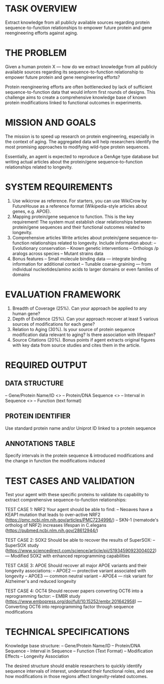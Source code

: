 # TASK OVERVIEW

Extract knowledge from all publicly available sources regarding protein sequence-to-function relationships to empower future protein and gene reengineering efforts against aging.

# THE PROBLEM

Given a human protein X — how do we extract knowledge from all publicly available sources regarding its sequence-to-function relationship to empower future protein and gene reengineering efforts?

Protein reengineering efforts are often bottlenecked by lack of sufficient sequence-to-function data that would inform first rounds of designs. This challenge aims to create a comprehensive knowledge base of known protein modifications linked to functional outcomes in experiments.

# MISSION AND GOALS

The mission is to speed up research on protein engineering, especially in the context of aging. The aggregated data will help researchers identify the most promising approaches to modifying wild-type protein sequences.

Essentially, an agent is expected to reproduce a GenAge type database but writing actual articles about the protein/gene sequence-to-function relationships related to longevity.

# SYSTEM REQUIREMENTS

1. Use wikicrow as reference.
For starters, you can use WikiCrow by FutureHouse as a reference format (Wikipedia-style articles about genes, e.g. APOE).
2. Mapping protein/gene sequence to function.
This is the key requirement! The system must establish clear relationships between protein/gene sequences and their functional outcomes related to longevity.
3. Comprehensive articles
Write articles about protein/gene sequence-to-function relationships related to longevity. Include information about:
– Evolutionary conservation
– Known genetic interventions
– Orthologs /p aralogs across species
– Mutant strains data
4. Bonus features
– Small molecule binding data — integrate binding information for additional context
– Tunable coarse-graining — from individual nucleotides/amino acids to larger domains or even families of domains

# EVALUATION FRAMEWORK

1. Breadth of Coverage (25%). Can your approach be applied to any human gene?
2. Depth of Evidence (25%). Can your approach recover at least 5 various sources of modifications for each gene?
3. Relation to Aging (30%). Is your source of protein sequence modification data relevant to aging? Is there association with lifespan?
4. Source Citations (20%). Bonus points if agent extracts original figures with key data from source studies and cites them in the article.

# REQUIRED OUTPUT

## DATA STRUCTURE
– Gene/Protein Name/ID <> 
– Protein/DNA Sequence <> 
– Interval in Sequence <> 
– Function (text format)

## PROTEIN IDENTIFIER
Use standard protein name and/or Uniprot ID linked to a protein sequence

## ANNOTATIONS TABLE
Specify intervals in the protein sequence & introduced modifications and the change in function the modifications induced

# TEST CASES AND VALIDATION
Test your agent with these specific proteins to validate its capability to extract comprehensive sequence-to-function relationships:

TEST CASE 1: NRF2
Your agent should be able to find:
– Neoaves have a KEAP1 mutation that leads to over-active NRF2 (https://pmc.ncbi.nlm.nih.gov/articles/PMC7234996/)
– SKN-1 (nematode's ortholog of NRF2) increases lifespan in C.elegans (https://pubmed.ncbi.nlm.nih.gov/28612944/)

TEST CASE 2: SOX2
Should be able to recover the results of SuperSOX:
– SuperSOX study (https://www.sciencedirect.com/science/article/pii/S1934590923004022) — Modified SOX2 with enhanced reprogramming capabilities

TEST CASE 3: APOE
Should recover all major APOE variants and their longevity associations:
– APOE2 — protective variant associated with longevity
– APOE3 — common neutral variant
– APOE4 — risk variant for Alzheimer's and reduced longevity

TEST CASE 4: OCT4
Should recover papers converting OCT6 into a reprogramming factor:
– EMBR study (https://www.embopress.org/doi/full/10.15252/embr.201642958) — Converting OCT6 into reprogramming factor through sequence modifications

# TECHNICAL SPECIFICATIONS

Knowledge base structure:
– Gene/Protein Name/ID
– Protein/DNA Sequence
– Interval in Sequence
– Function (Text Format)
– Modification Effects
– Longevity Association

The desired structure should enable researchers to quickly identify sequence intervals of interest, understand their functional roles, and see how modifications in those regions affect longevity-related outcomes.